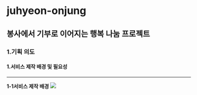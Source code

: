 <h1>juhyeon-onjung</h1>
<h2>봉사에서 기부로 이어지는 행복 나눔 프로젝트</h2>
<h3>1.기획 의도</h3>
<h4>1.서비스 제작 배경 및 필요성</h4>
<HR>
<strong>1-1서비스 제작 배경</strong>
<img src="photos/윤주현님.jpg">
